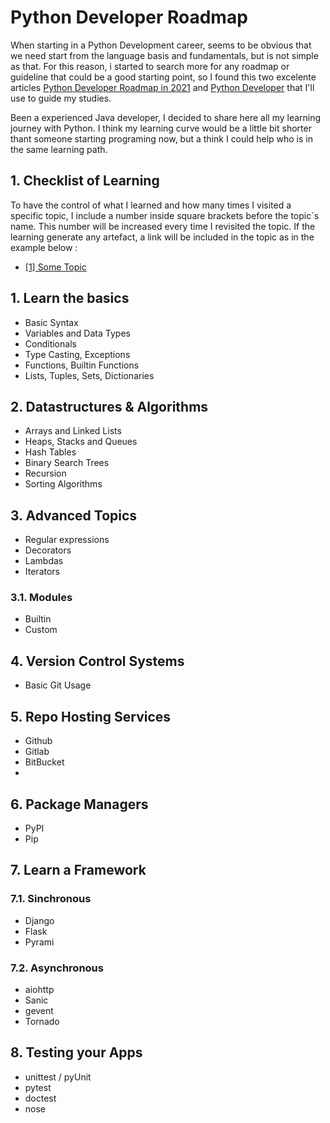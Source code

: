 # Python Developer Roadmap

When starting in a Python Development career, seems to be obvious that we need start from the language basis and fundamentals, but is not simple as that. For this reason, i started to search more for any roadmap or guideline that could be a good starting point, so I found this two excelente articles [Python Developer Roadmap in 2021](https://dev.to/hb/python-developer-roadmap-in-2021-2bmo) and [Python Developer](https://roadmap.sh/python) that I'll use to guide my studies.

Been a experienced Java developer, I decided to share here all my learning journey with Python. I think my learning curve would be a little bit shorter thant someone starting programing now, but a think I could help who is in the same learning path.

## 1. Checklist of Learning

To have the control of what I learned and how many times I visited a specific topic, I include a number inside square brackets before the topic`s name. This number will be increased every time I revisited the topic. If the learning generate any artefact, a link will be included in the topic as in the example below :

- [[1] Some Topic](https://github.com/ads1986/algorithms-and-datastructure/blob/main/src/main/java/com/algorithms/BFS.java)

## 1. Learn the basics

- Basic Syntax
- Variables and Data Types
- Conditionals
- Type Casting, Exceptions
- Functions, Builtin Functions
- Lists, Tuples, Sets, Dictionaries

## 2. Datastructures & Algorithms

- Arrays and Linked Lists
- Heaps, Stacks and Queues
- Hash Tables
- Binary Search Trees
- Recursion
- Sorting Algorithms

## 3. Advanced Topics

- Regular expressions
- Decorators
- Lambdas
- Iterators

### 3.1. Modules

- Builtin
- Custom

## 4. Version Control Systems

- Basic Git Usage

## 5. Repo Hosting Services

- Github
- Gitlab
- BitBucket
- 
## 6. Package Managers

- PyPI
- Pip

## 7. Learn a Framework

### 7.1. Sinchronous

- Django
- Flask
- Pyrami

### 7.2. Asynchronous

- aiohttp
- Sanic
- gevent
- Tornado

## 8. Testing your Apps

- unittest / pyUnit
- pytest
- doctest
- nose




